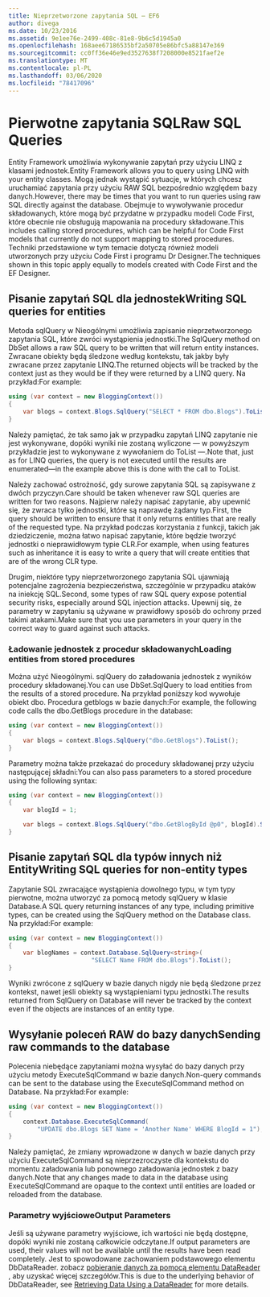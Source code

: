 ```yaml
---
title: Nieprzetworzone zapytania SQL — EF6
author: divega
ms.date: 10/23/2016
ms.assetid: 9e1ee76e-2499-408c-81e8-9b6c5d1945a0
ms.openlocfilehash: 168aee67186535bf2a50705e86bfc5a88147e369
ms.sourcegitcommit: cc0ff36e46e9ed3527638f7208000e8521faef2e
ms.translationtype: MT
ms.contentlocale: pl-PL
ms.lasthandoff: 03/06/2020
ms.locfileid: "78417096"
---
```

# <a name="raw-sql-queries"></a><span data-ttu-id="b8ced-102">Pierwotne zapytania SQL</span><span class="sxs-lookup"><span data-stu-id="b8ced-102">Raw SQL Queries</span></span>
<span data-ttu-id="b8ced-103">Entity Framework umożliwia wykonywanie zapytań przy użyciu LINQ z klasami jednostek.</span><span class="sxs-lookup"><span data-stu-id="b8ced-103">Entity Framework allows you to query using LINQ with your entity classes.</span></span> <span data-ttu-id="b8ced-104">Mogą jednak wystąpić sytuacje, w których chcesz uruchamiać zapytania przy użyciu RAW SQL bezpośrednio względem bazy danych.</span><span class="sxs-lookup"><span data-stu-id="b8ced-104">However, there may be times that you want to run queries using raw SQL directly against the database.</span></span> <span data-ttu-id="b8ced-105">Obejmuje to wywoływanie procedur składowanych, które mogą być przydatne w przypadku modeli Code First, które obecnie nie obsługują mapowania na procedury składowane.</span><span class="sxs-lookup"><span data-stu-id="b8ced-105">This includes calling stored procedures, which can be helpful for Code First models that currently do not support mapping to stored procedures.</span></span> <span data-ttu-id="b8ced-106">Techniki przedstawione w tym temacie dotyczą również modeli utworzonych przy użyciu Code First i programu Dr Designer.</span><span class="sxs-lookup"><span data-stu-id="b8ced-106">The techniques shown in this topic apply equally to models created with Code First and the EF Designer.</span></span>  

## <a name="writing-sql-queries-for-entities"></a><span data-ttu-id="b8ced-107">Pisanie zapytań SQL dla jednostek</span><span class="sxs-lookup"><span data-stu-id="b8ced-107">Writing SQL queries for entities</span></span>  

<span data-ttu-id="b8ced-108">Metoda sqlQuery w Nieogólnymi umożliwia zapisanie nieprzetworzonego zapytania SQL, które zwróci wystąpienia jednostki.</span><span class="sxs-lookup"><span data-stu-id="b8ced-108">The SqlQuery method on DbSet allows a raw SQL query to be written that will return entity instances.</span></span> <span data-ttu-id="b8ced-109">Zwracane obiekty będą śledzone według kontekstu, tak jakby były zwracane przez zapytanie LINQ.</span><span class="sxs-lookup"><span data-stu-id="b8ced-109">The returned objects will be tracked by the context just as they would be if they were returned by a LINQ query.</span></span> <span data-ttu-id="b8ced-110">Na przykład:</span><span class="sxs-lookup"><span data-stu-id="b8ced-110">For example:</span></span>  

``` csharp  
using (var context = new BloggingContext())
{
    var blogs = context.Blogs.SqlQuery("SELECT * FROM dbo.Blogs").ToList();
}
```  

<span data-ttu-id="b8ced-111">Należy pamiętać, że tak samo jak w przypadku zapytań LINQ zapytanie nie jest wykonywane, dopóki wyniki nie zostaną wyliczone — w powyższym przykładzie jest to wykonywane z wywołaniem do ToList —.</span><span class="sxs-lookup"><span data-stu-id="b8ced-111">Note that, just as for LINQ queries, the query is not executed until the results are enumerated—in the example above this is done with the call to ToList.</span></span>  

<span data-ttu-id="b8ced-112">Należy zachować ostrożność, gdy surowe zapytania SQL są zapisywane z dwóch przyczyn.</span><span class="sxs-lookup"><span data-stu-id="b8ced-112">Care should be taken whenever raw SQL queries are written for two reasons.</span></span> <span data-ttu-id="b8ced-113">Najpierw należy napisać zapytanie, aby upewnić się, że zwraca tylko jednostki, które są naprawdę żądany typ.</span><span class="sxs-lookup"><span data-stu-id="b8ced-113">First, the query should be written to ensure that it only returns entities that are really of the requested type.</span></span> <span data-ttu-id="b8ced-114">Na przykład podczas korzystania z funkcji, takich jak dziedziczenie, można łatwo napisać zapytanie, które będzie tworzyć jednostki o nieprawidłowym typie CLR.</span><span class="sxs-lookup"><span data-stu-id="b8ced-114">For example, when using features such as inheritance it is easy to write a query that will create entities that are of the wrong CLR type.</span></span>  

<span data-ttu-id="b8ced-115">Drugim, niektóre typy nieprzetworzonego zapytania SQL ujawniają potencjalne zagrożenia bezpieczeństwa, szczególnie w przypadku ataków na iniekcję SQL.</span><span class="sxs-lookup"><span data-stu-id="b8ced-115">Second, some types of raw SQL query expose potential security risks, especially around SQL injection attacks.</span></span> <span data-ttu-id="b8ced-116">Upewnij się, że parametry w zapytaniu są używane w prawidłowy sposób do ochrony przed takimi atakami.</span><span class="sxs-lookup"><span data-stu-id="b8ced-116">Make sure that you use parameters in your query in the correct way to guard against such attacks.</span></span>  

### <a name="loading-entities-from-stored-procedures"></a><span data-ttu-id="b8ced-117">Ładowanie jednostek z procedur składowanych</span><span class="sxs-lookup"><span data-stu-id="b8ced-117">Loading entities from stored procedures</span></span>  

<span data-ttu-id="b8ced-118">Można użyć Nieogólnymi. sqlQuery do załadowania jednostek z wyników procedury składowanej.</span><span class="sxs-lookup"><span data-stu-id="b8ced-118">You can use DbSet.SqlQuery to load entities from the results of a stored procedure.</span></span> <span data-ttu-id="b8ced-119">Na przykład poniższy kod wywołuje obiekt dbo. Procedura getblogs w bazie danych:</span><span class="sxs-lookup"><span data-stu-id="b8ced-119">For example, the following code calls the dbo.GetBlogs procedure in the database:</span></span>  

``` csharp
using (var context = new BloggingContext())
{
    var blogs = context.Blogs.SqlQuery("dbo.GetBlogs").ToList();
}
```  

<span data-ttu-id="b8ced-120">Parametry można także przekazać do procedury składowanej przy użyciu następującej składni:</span><span class="sxs-lookup"><span data-stu-id="b8ced-120">You can also pass parameters to a stored procedure using the following syntax:</span></span>  

``` csharp
using (var context = new BloggingContext())
{
    var blogId = 1;

    var blogs = context.Blogs.SqlQuery("dbo.GetBlogById @p0", blogId).Single();
}
```  

## <a name="writing-sql-queries-for-non-entity-types"></a><span data-ttu-id="b8ced-121">Pisanie zapytań SQL dla typów innych niż Entity</span><span class="sxs-lookup"><span data-stu-id="b8ced-121">Writing SQL queries for non-entity types</span></span>  

<span data-ttu-id="b8ced-122">Zapytanie SQL zwracające wystąpienia dowolnego typu, w tym typy pierwotne, można utworzyć za pomocą metody sqlQuery w klasie Database.</span><span class="sxs-lookup"><span data-stu-id="b8ced-122">A SQL query returning instances of any type, including primitive types, can be created using the SqlQuery method on the Database class.</span></span> <span data-ttu-id="b8ced-123">Na przykład:</span><span class="sxs-lookup"><span data-stu-id="b8ced-123">For example:</span></span>  

``` csharp
using (var context = new BloggingContext())
{
    var blogNames = context.Database.SqlQuery<string>(
                       "SELECT Name FROM dbo.Blogs").ToList();
}
```  

<span data-ttu-id="b8ced-124">Wyniki zwrócone z sqlQuery w bazie danych nigdy nie będą śledzone przez kontekst, nawet jeśli obiekty są wystąpieniami typu jednostki.</span><span class="sxs-lookup"><span data-stu-id="b8ced-124">The results returned from SqlQuery on Database will never be tracked by the context even if the objects are instances of an entity type.</span></span>  

## <a name="sending-raw-commands-to-the-database"></a><span data-ttu-id="b8ced-125">Wysyłanie poleceń RAW do bazy danych</span><span class="sxs-lookup"><span data-stu-id="b8ced-125">Sending raw commands to the database</span></span>  

<span data-ttu-id="b8ced-126">Polecenia niebędące zapytaniami można wysyłać do bazy danych przy użyciu metody ExecuteSqlCommand w bazie danych.</span><span class="sxs-lookup"><span data-stu-id="b8ced-126">Non-query commands can be sent to the database using the ExecuteSqlCommand method on Database.</span></span> <span data-ttu-id="b8ced-127">Na przykład:</span><span class="sxs-lookup"><span data-stu-id="b8ced-127">For example:</span></span>  

``` csharp
using (var context = new BloggingContext())
{
    context.Database.ExecuteSqlCommand(
        "UPDATE dbo.Blogs SET Name = 'Another Name' WHERE BlogId = 1");
}
```  

<span data-ttu-id="b8ced-128">Należy pamiętać, że zmiany wprowadzone w danych w bazie danych przy użyciu ExecuteSqlCommand są nieprzezroczyste dla kontekstu do momentu załadowania lub ponownego załadowania jednostek z bazy danych.</span><span class="sxs-lookup"><span data-stu-id="b8ced-128">Note that any changes made to data in the database using ExecuteSqlCommand are opaque to the context until entities are loaded or reloaded from the database.</span></span>  

### <a name="output-parameters"></a><span data-ttu-id="b8ced-129">Parametry wyjściowe</span><span class="sxs-lookup"><span data-stu-id="b8ced-129">Output Parameters</span></span>  

<span data-ttu-id="b8ced-130">Jeśli są używane parametry wyjściowe, ich wartości nie będą dostępne, dopóki wyniki nie zostaną całkowicie odczytane.</span><span class="sxs-lookup"><span data-stu-id="b8ced-130">If output parameters are used, their values will not be available until the results have been read completely.</span></span> <span data-ttu-id="b8ced-131">Jest to spowodowane zachowaniem podstawowego elementu DbDataReader. zobacz [pobieranie danych za pomocą elementu DataReader](https://go.microsoft.com/fwlink/?LinkID=398589) , aby uzyskać więcej szczegółów.</span><span class="sxs-lookup"><span data-stu-id="b8ced-131">This is due to the underlying behavior of DbDataReader, see [Retrieving Data Using a DataReader](https://go.microsoft.com/fwlink/?LinkID=398589) for more details.</span></span>  
